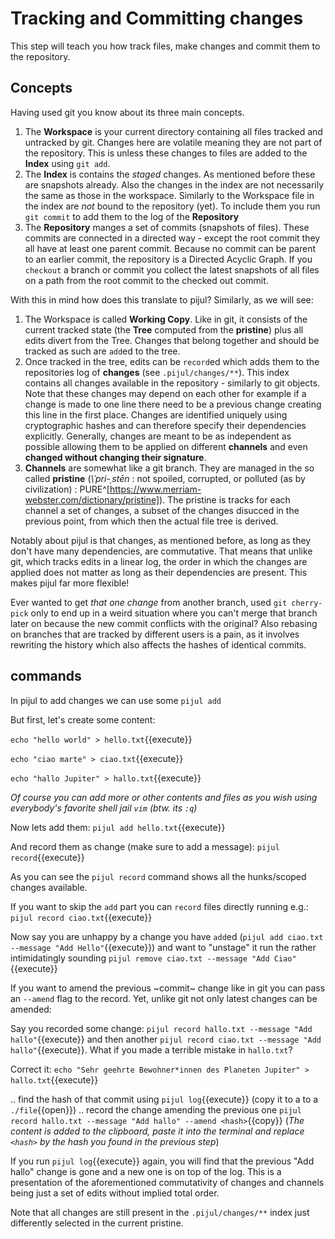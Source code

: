 # Tracking and Committing changes

This step will teach you how track files, make changes and commit them to the repository.

## Concepts

Having used git you know about its three main concepts.

1. The **Workspace** is your current directory containing all files tracked and untracked by git. Changes here are volatile meaning they are not part of the repository. This is unless these changes to files are added to the **Index** using `git add`.
2. The **Index** is contains the *staged* changes. As mentioned before these are snapshots already. Also the changes in the index are not necessarily the same as those in the workspace. Similarly to the Workspace file in the index are *not* bound to the repository (yet). To include them you run `git commit` to add them to the log of the **Repository**
3. The **Repository** manges a set of commits (snapshots of files). These commits are connected in a directed way - except the root commit they all have at least one parent commit. Because no commit can be parent to an earlier commit, the repository is a Directed
 Acyclic Graph. If you `checkout` a branch or commit you collect the latest snapshots of all files on a path from the root commit to the checked out commit.

With this in mind how does this translate to pijul? Similarly, as we will see:

1. The Workspace is called **Working Copy**. Like in git, it consists of the current tracked state (the **Tree** computed from the **pristine**) plus all edits divert from the Tree. Changes that belong together and should be tracked as such are `add`ed to the tree.
2. Once tracked in the tree, edits can be `record`ed which adds them to the repositories log of **changes** (see `.pijul/changes/**`). This index contains all changes available in the repository - similarly to git objects. Note that these changes may depend on each other for example if a change is made to one line there need to be a previous change creating this line in the first place. Changes are identified uniquely using cryptographic hashes and can therefore specify their dependencies explicitly. Generally, changes are meant to be as independent as possible allowing them to be applied on different **channels** and even **changed without changing their signature**.
3. **Channels** are somewhat like a git branch. They are managed in the so called **pristine** (*\ˈpri-ˌstēn* : not spoiled, corrupted, or polluted (as by civilization) : PURE^[https://www.merriam-webster.com/dictionary/pristine]). The pristine is tracks for each channel a set of changes, a subset of the changes disucced in the previous point, from which then the actual file tree is derived.

Notably about pijul is that changes, as mentioned before, as long as they don't have many dependencies, are commutative. That means that unlike git, which tracks edits in a linear log, the order in which the changes are applied does not matter as long as their dependencies are present. This makes pijul far more flexible!

Ever wanted to get *that one change* from another branch, used `git cherry-pick` only to end up in a weird situation where you can't merge that branch later on because the new commit conflicts with the original? Also rebasing on branches that are tracked by different users is a pain, as it involves rewriting the history which also affects the hashes of identical commits.

## commands

In pijul to add changes we can use some `pijul add`

But first, let's create some content:

`echo "hello world" > hello.txt`{{execute}}

`echo "ciao marte" > ciao.txt`{{execute}}

`echo "hallo Jupiter" > hallo.txt`{{execute}}

*Of course you can add more or other contents and files as you wish using everybody's favorite shell jail `vim` (btw. its `:q`)*

Now lets add them: `pijul add hello.txt`{{execute}}

And record them as change (make sure to add a message): `pijul record`{{execute}}

As you can see the `pijul record` command shows all the hunks/scoped changes available.

If you want to skip the `add` part you can `record` files directly running e.g.: `pijul record ciao.txt`{{execute}}

Now say you are unhappy by a change you have `add`ed (`pijul add ciao.txt --message "Add Hello"`{{execute}}) and want to "unstage" it run the rather intimidatingly sounding `pijul remove ciao.txt --message "Add Ciao"` {{execute}}

If you want to amend the previous ~commit~ change like in git you can pass an `--amend` flag to the record. Yet, unlike git not only latest changes can be amended:

Say you recorded some change: `pijul record hallo.txt --message "Add hallo"`{{execute}} and then another `pijul record ciao.txt --message "Add hallo"`{{execute}}. What if you made a terrible mistake in `hallo.txt`?

Correct it: `echo "Sehr geehrte Bewohner*innen des Planeten Jupiter" > hallo.txt`{{execute}}

.. find the hash of that commit using `pijul log`{{execute}} (copy it to a to a `./file`{{open}})
.. record the change amending the previous one `pijul record hallo.txt --message "Add hallo" --amend <hash>`{{copy}} (*The content is added to the clipboard, paste it into the terminal and replace `<hash>` by the hash you found in the previous step*)

If you run `pijul log`{{execute}} again, you will find that the previous "Add hallo" change is gone and a new one is on top of the log. This is a presentation of the aforementioned commutativity of changes and channels being just a set of edits without implied total order.

Note that all changes are still present in the `.pijul/changes/**` index just differently selected in the current pristine.
